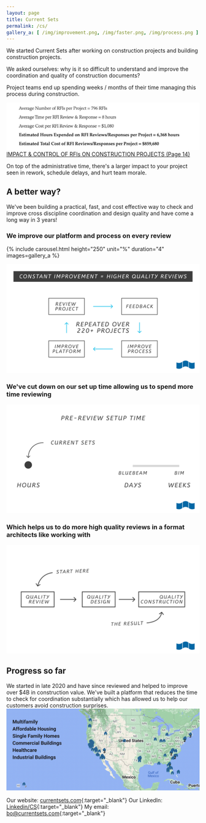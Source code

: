 ```yaml
---
layout: page
title: Current Sets
permalink: /cs/
gallery_a: [ /img/improvement.png, /img/faster.png, /img/process.png ]
---
```

We started Current Sets after working on construction projects and building construction projects.

We asked ourselves: why is it so difficult to understand and improve the coordination and quality of construction documents?

Project teams end up spending weeks / months of their time managing this process during construction.

![RFI time](/img/RFI.jpeg)
[IMPACT & CONTROL OF RFIs ON CONSTRUCTION PROJECTS (Page 14)](https://www.cmaanet.org/sites/default/files/resource/Impact%20%26%20Control%20of%20RFIs%20on%20Construction%20Projects.pdf)

On top of the administrative time, there's a larger impact to your project seen in rework, schedule delays, and hurt team morale.

## A better way?
We've been building a practical, fast, and cost effective way to check and improve cross discipline coordination and design quality and have come a long way in 3 years!

### We improve our platform and process on every review

{% include carousel.html height="250" unit="%" duration="4" images=gallery_a %}

![Improvement](/img/improvement.png)

### We've cut down on our set up time allowing us to spend more time reviewing
![Faster](/img/faster.png)

### Which helps us to do more high quality reviews in a format architects like working with
![Process](/img/process.png)

## Progress so far
We started in late 2020 and have since reviewed and helped to improve over $4B in construction value. We've built a platform that reduces the time to check for coordination substantially which has allowed us to help our customers avoid construction surprises.
![Map](/img/map.png)

Our website: [currentsets.com](https://currentsets.com/){:target="_blank"}
Our LinkedIn: [Linkedin/CS](https://www.linkedin.com/company/currentsets/){:target="_blank"}
My email: [bo@currentsets.com](mailto:bo@currentsets.com){:target="_blank"}
